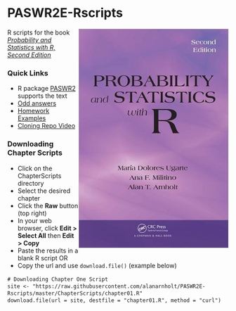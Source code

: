 # PASWR2E-Rscripts

[<img src="PASWR2Ecover.jpg" align="right" />](http://www.amazon.com/Probability-Statistics-R-Second-Edition/dp/1466504390/ref=dp_ob_title_bk)

R scripts for the book [*Probability and Statistics with R, Second Edition*](http://alanarnholt.github.io/PASWR2E-Book/)

### Quick Links 

* R package [PASWR2](https://github.com/alanarnholt/PASWR2) supports the text
* [Odd answers](http://alanarnholt.github.io/PASWR2E-Book/PASWR2EMODDforWEB.pdf)
* [Homework Examples](https://github.com/alanarnholt/Homework-Examples)
* [Cloning Repo Video](https://github.com)

### Downloading Chapter Scripts

* Click on the ChapterScripts directory
* Select the desired chapter
* Click the **Raw** button (top right)
* In your web browser, click **Edit > Select All** then **Edit > Copy**
* Paste the results in a blank R script OR
* Copy the url and use `download.file()` (example below)

```
# Downloading Chapter One Script
site <- "https://raw.githubusercontent.com/alanarnholt/PASWR2E-Rscripts/master/ChapterScripts/chapter01.R"
download.file(url = site, destfile = "chapter01.R", method = "curl")
```

